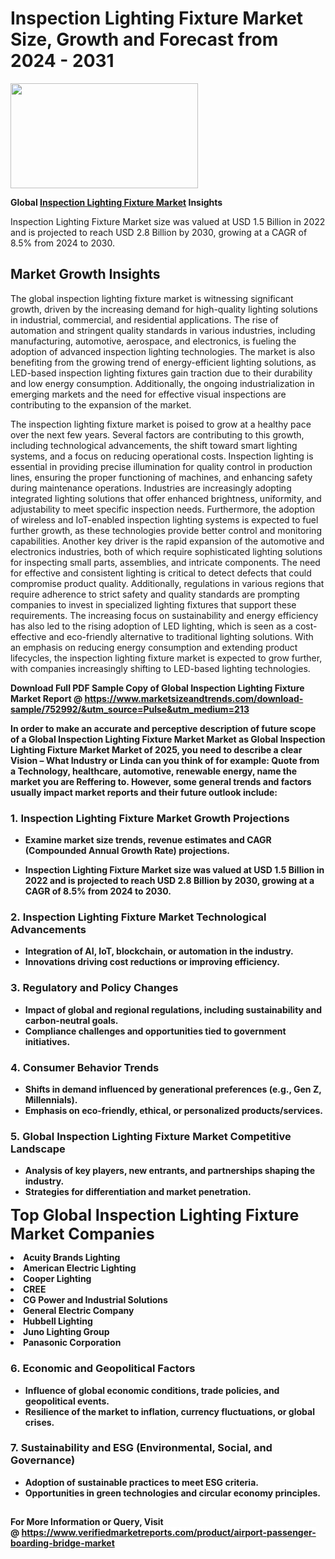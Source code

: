 <H1>Inspection Lighting Fixture Market Size, Growth and Forecast from 2024 - 2031</H1><img class="aligncenter size-medium wp-image-584254" src="https://thirdeyenews.in/wp-content/uploads/2024/09/Global-Market-Research-300x168.jpeg" alt="" width="300" height="168" /><p><strong>Global&nbsp;<a href="https://www.marketsizeandtrends.com/download-sample/752992/&amp;utm_source=Pulse&amp;utm_medium=213">Inspection Lighting Fixture Market</a> Insights</strong></p><p>Inspection Lighting Fixture Market size was valued at USD 1.5 Billion in 2022 and is projected to reach USD 2.8 Billion by 2030, growing at a CAGR of 8.5% from 2024 to 2030.</p><p><h2>Market Growth Insights</h2> <p>The global inspection lighting fixture market is witnessing significant growth, driven by the increasing demand for high-quality lighting solutions in industrial, commercial, and residential applications. The rise of automation and stringent quality standards in various industries, including manufacturing, automotive, aerospace, and electronics, is fueling the adoption of advanced inspection lighting technologies. The market is also benefiting from the growing trend of energy-efficient lighting solutions, as LED-based inspection lighting fixtures gain traction due to their durability and low energy consumption. Additionally, the ongoing industrialization in emerging markets and the need for effective visual inspections are contributing to the expansion of the market.</p> <p><strong></strong></p> <p>The inspection lighting fixture market is poised to grow at a healthy pace over the next few years. Several factors are contributing to this growth, including technological advancements, the shift toward smart lighting systems, and a focus on reducing operational costs. Inspection lighting is essential in providing precise illumination for quality control in production lines, ensuring the proper functioning of machines, and enhancing safety during maintenance operations. Industries are increasingly adopting integrated lighting solutions that offer enhanced brightness, uniformity, and adjustability to meet specific inspection needs. Furthermore, the adoption of wireless and IoT-enabled inspection lighting systems is expected to fuel further growth, as these technologies provide better control and monitoring capabilities. Another key driver is the rapid expansion of the automotive and electronics industries, both of which require sophisticated lighting solutions for inspecting small parts, assemblies, and intricate components. The need for effective and consistent lighting is critical to detect defects that could compromise product quality. Additionally, regulations in various regions that require adherence to strict safety and quality standards are prompting companies to invest in specialized lighting fixtures that support these requirements. The increasing focus on sustainability and energy efficiency has also led to the rising adoption of LED lighting, which is seen as a cost-effective and eco-friendly alternative to traditional lighting solutions. With an emphasis on reducing energy consumption and extending product lifecycles, the inspection lighting fixture market is expected to grow further, with companies increasingly shifting to LED-based lighting technologies. <strong></p><p><span class=""><strong>Download Full PDF Sample Copy of Global Inspection Lighting Fixture Market Report</strong> @ <a href="https://www.marketsizeandtrends.com/download-sample/752992/&amp;utm_source=Pulse&amp;utm_medium=213" target="_blank">https://www.marketsizeandtrends.com/download-sample/752992/&amp;utm_source=Pulse&amp;utm_medium=213</a></span></p><p>In order to make an accurate and perceptive description of future scope of a Global&nbsp;Inspection Lighting Fixture Market Market as Global&nbsp;Inspection Lighting Fixture Market Market of 2025, you need to describe a clear Vision &ndash; What Industry or Linda can you think of for example: Quote from a Technology, healthcare, automotive, renewable energy, name the market you are Reffering to. However, some general trends and factors usually impact market reports and their future outlook include:</p><h3>1.&nbsp;<strong>Inspection Lighting Fixture Market Growth Projections</strong></h3><ul><li>Examine market size trends, revenue estimates and CAGR (Compounded Annual Growth Rate) projections.</li><li><p>Inspection Lighting Fixture Market size was valued at USD 1.5 Billion in 2022 and is projected to reach USD 2.8 Billion by 2030, growing at a CAGR of 8.5% from 2024 to 2030.</p></li></ul><h3>2.&nbsp;<strong>Inspection Lighting Fixture Market Technological Advancements</strong></h3><ul><li>Integration of AI, IoT, blockchain, or automation in the industry.</li><li>Innovations driving cost reductions or improving efficiency.</li></ul><h3>3.&nbsp;<strong>Regulatory and Policy Changes</strong></h3><ul><li>Impact of global and regional regulations, including sustainability and carbon-neutral goals.</li><li>Compliance challenges and opportunities tied to government initiatives.</li></ul><h3>4.&nbsp;<strong>Consumer Behavior Trends</strong></h3><ul><li>Shifts in demand influenced by generational preferences (e.g., Gen Z, Millennials).</li><li>Emphasis on eco-friendly, ethical, or personalized products/services.</li></ul><h3>5.&nbsp;<strong>Global Inspection Lighting Fixture Market Competitive Landscape</strong></h3><ul><li>Analysis of key players, new entrants, and partnerships shaping the industry.</li><li>Strategies for differentiation and market penetration.</li></ul><p data-pm-slice="1 1 []"><span style="color: inherit; font-family: inherit; font-size: 25px;">Top Global Inspection Lighting Fixture Market Companies</span></p><div class="" data-test-id=""><p><li>Acuity Brands Lighting</li><li> American Electric Lighting</li><li> Cooper Lighting</li><li> CREE</li><li> CG Power and Industrial Solutions</li><li> General Electric Company</li><li> Hubbell Lighting</li><li> Juno Lighting Group</li><li> Panasonic Corporation</li></p></div><h3>6.&nbsp;<strong>Economic and Geopolitical Factors</strong></h3><ul><li>Influence of global economic conditions, trade policies, and geopolitical events.</li><li>Resilience of the market to inflation, currency fluctuations, or global crises.</li></ul><h3>7.&nbsp;<strong>Sustainability and ESG (Environmental, Social, and Governance)</strong></h3><ul><li>Adoption of sustainable practices to meet ESG criteria.</li><li>Opportunities in green technologies and circular economy principles.</li></ul><h2><strong style="font-size: 14px;">For More Information or Query, Visit @&nbsp;</strong><a style="background-color: #ffffff; font-size: 14px;" href="https://www.marketsizeandtrends.com/report/inspection-lighting-fixture-market/" target="_blank">https://www.verifiedmarketreports.com/product/airport-passenger-boarding-bridge-market</a></h2>

